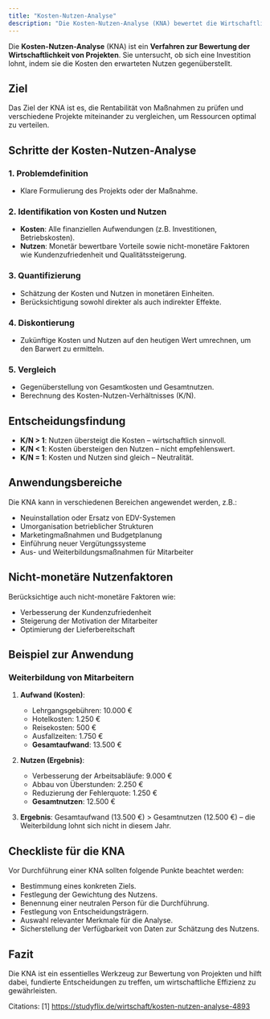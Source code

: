 ```yaml
---
title: "Kosten-Nutzen-Analyse"
description: "Die Kosten-Nutzen-Analyse (KNA) bewertet die Wirtschaftlichkeit von Projekten, indem sie Kosten und Nutzen gegenüberstellt. Sie hilft bei der Entscheidung, ob sich eine Investition lohnt, und berücksichtigt sowohl monetäre als auch nicht-monetäre Faktoren."
---
```


Die **Kosten-Nutzen-Analyse** (KNA) ist ein **Verfahren zur Bewertung der Wirtschaftlichkeit von Projekten**. Sie untersucht, ob sich eine Investition lohnt, indem sie die Kosten den erwarteten Nutzen gegenüberstellt.

## Ziel
Das Ziel der KNA ist es, die Rentabilität von Maßnahmen zu prüfen und verschiedene Projekte miteinander zu vergleichen, um Ressourcen optimal zu verteilen.

## Schritte der Kosten-Nutzen-Analyse

### 1. Problemdefinition
- Klare Formulierung des Projekts oder der Maßnahme.

### 2. Identifikation von Kosten und Nutzen
- **Kosten**: Alle finanziellen Aufwendungen (z.B. Investitionen, Betriebskosten).
- **Nutzen**: Monetär bewertbare Vorteile sowie nicht-monetäre Faktoren wie Kundenzufriedenheit und Qualitätssteigerung.

### 3. Quantifizierung
- Schätzung der Kosten und Nutzen in monetären Einheiten.
- Berücksichtigung sowohl direkter als auch indirekter Effekte.

### 4. Diskontierung
- Zukünftige Kosten und Nutzen auf den heutigen Wert umrechnen, um den Barwert zu ermitteln.

### 5. Vergleich
- Gegenüberstellung von Gesamtkosten und Gesamtnutzen.
- Berechnung des Kosten-Nutzen-Verhältnisses (K/N).

## Entscheidungsfindung
- **K/N > 1**: Nutzen übersteigt die Kosten – wirtschaftlich sinnvoll.
- **K/N < 1**: Kosten übersteigen den Nutzen – nicht empfehlenswert.
- **K/N = 1**: Kosten und Nutzen sind gleich – Neutralität.

## Anwendungsbereiche
Die KNA kann in verschiedenen Bereichen angewendet werden, z.B.:
- Neuinstallation oder Ersatz von EDV-Systemen
- Umorganisation betrieblicher Strukturen
- Marketingmaßnahmen und Budgetplanung
- Einführung neuer Vergütungssysteme
- Aus- und Weiterbildungsmaßnahmen für Mitarbeiter

## Nicht-monetäre Nutzenfaktoren
Berücksichtige auch nicht-monetäre Faktoren wie:
- Verbesserung der Kundenzufriedenheit
- Steigerung der Motivation der Mitarbeiter
- Optimierung der Lieferbereitschaft

## Beispiel zur Anwendung
### Weiterbildung von Mitarbeitern
1. **Aufwand (Kosten)**:
   - Lehrgangsgebühren: 10.000 €
   - Hotelkosten: 1.250 €
   - Reisekosten: 500 €
   - Ausfallzeiten: 1.750 €
   - **Gesamtaufwand**: 13.500 €

2. **Nutzen (Ergebnis)**:
   - Verbesserung der Arbeitsabläufe: 9.000 €
   - Abbau von Überstunden: 2.250 €
   - Reduzierung der Fehlerquote: 1.250 €
   - **Gesamtnutzen**: 12.500 €

3. **Ergebnis**: Gesamtaufwand (13.500 €) > Gesamtnutzen (12.500 €) – die Weiterbildung lohnt sich nicht in diesem Jahr.

## Checkliste für die KNA
Vor Durchführung einer KNA sollten folgende Punkte beachtet werden:
- Bestimmung eines konkreten Ziels.
- Festlegung der Gewichtung des Nutzens.
- Benennung einer neutralen Person für die Durchführung.
- Festlegung von Entscheidungsträgern.
- Auswahl relevanter Merkmale für die Analyse.
- Sicherstellung der Verfügbarkeit von Daten zur Schätzung des Nutzens.
  
## Fazit
Die KNA ist ein essentielles Werkzeug zur Bewertung von Projekten und hilft dabei, fundierte Entscheidungen zu treffen, um wirtschaftliche Effizienz zu gewährleisten.

Citations:
[1] https://studyflix.de/wirtschaft/kosten-nutzen-analyse-4893